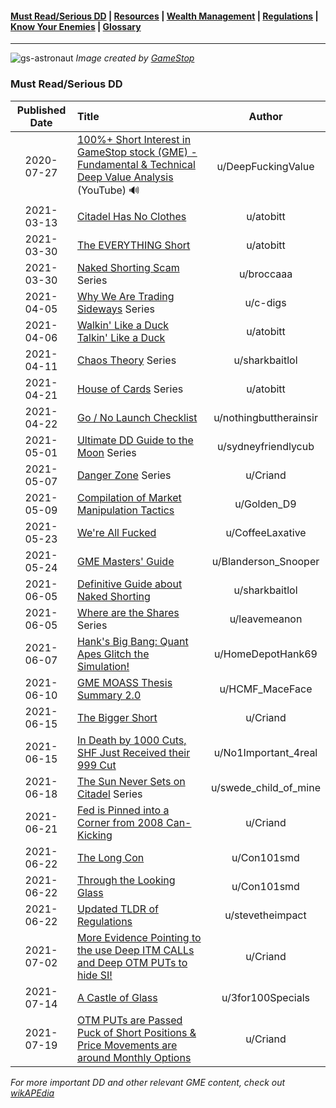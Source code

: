 #### [Must Read/Serious DD](index.md) | [Resources](resources.md) | [Wealth Management](wealth-management.md) | [Regulations](regulations.md) |  [Know Your Enemies](know-your-enemies.md) | [Glossary](glossary.md) 


---

![gs-astronaut](https://user-images.githubusercontent.com/82035192/127741245-c5e788dd-11c0-4311-8c43-56ae5d9399b5.jpeg)
_Image created by [GameStop](https://twitter.com/GameStop)_

### Must Read/Serious DD

|Published Date|Title|Author|
|:-:|:-|:-:|
|2020-07-27| <a href="https://www.youtube.com/watch?v=GZTr1-Gp74U&t=1s" target="_blank">100%+ Short Interest in GameStop stock (GME) - Fundamental & Technical Deep Value Analysis </a> (YouTube) 🔊|u/DeepFuckingValue|
|2021-03-13|<a href="https://www.reddit.com/r/GME/comments/m4c0p4/citadel_has_no_clothes/" target="_blank">Citadel Has No Clothes</a>|u/atobitt|
|2021-03-30|<a href="https://www.reddit.com/r/GME/comments/mgucv2/the_everything_short/" target="_blank">The EVERYTHING Short</a>|u/atobitt|
|2021-03-30|<a href="https://github.com/verymeticulous/wikAPEdia/tree/main/01-Must-Read/The-Naked-Shorting-Scam-by-broccaaa" target="_blank">Naked Shorting Scam</a> Series|u/broccaaa|
|2021-04-05|<a href="https://github.com/verymeticulous/wikAPEdia/tree/main/01-Must-Read/Why-We-Are-Still-Trading-Sideways-by-c-digs" target="_blank">Why We Are Trading Sideways</a> Series|u/c-digs|
|2021-04-06|<a href="https://github.com/verymeticulous/wikAPEdia/tree/main/01-Must-Read/Walking-Like-a-Duck-Talking-Like-a-Duck-by-atobitt" target="_blank">Walkin' Like a Duck Talkin' Like a Duck</a>|u/atobitt|
|2021-04-11|<a href="https://github.com/verymeticulous/wikAPEdia/tree/main/01-Must-Read/Chaos-Theory-by-sharkbaitlol" target="_blank">Chaos Theory</a> Series|u/sharkbaitlol|
|2021-04-21|<a href="https://github.com/verymeticulous/wikAPEdia/tree/main/01-Must-Read/House-of-Cards-by-atobitt" target="_blank">House of Cards</a> Series|u/atobitt|
|2021-04-22|<a href="https://www.reddit.com/r/Superstonk/comments/nhh0f1/update_go_nogo_for_launch_the_checklist_keeping/" target="_blank">Go / No Launch Checklist</a>|u/nothingbuttherainsir|
|2021-05-01|<a href="https://github.com/verymeticulous/wikAPEdia/tree/main/DD/The-Ultimate-DD-Guide-to-the-Moon-by-sydneyfriendlycub" target="_blank">Ultimate DD Guide to the Moon</a> Series|u/sydneyfriendlycub|
|2021-05-07|<a href="https://github.com/verymeticulous/wikAPEdia/tree/main/01-Must-Read/Danger-Zone-by-Criand" target="_blank">Danger Zone</a> Series|u/Criand|
|2021-05-09|<a href="https://www.reddit.com/r/Superstonk/comments/n8mizw/here_is_a_complete_compilation_documenting_the/" target="_blank">Compilation of Market Manipulation Tactics</a>|u/Golden_D9|
|2021-05-23|<a href="https://www.reddit.com/r/Superstonk/comments/nj1guf/were_all_fucked/" target="_blank">We're All Fucked</a>|u/CoffeeLaxative|
|2021-05-24|<a href="https://www.reddit.com/r/Superstonk/comments/njwv6n/the_gme_masters_guide_a_dd_campaign_for_apes/" target="_blank">GME Masters' Guide</a>|u/Blanderson_Snooper|
|2021-06-05|<a href="https://www.reddit.com/r/Superstonk/comments/nt0ojl/everything_superstonk_knows_about_naked_shorting/" target="_blank">Definitive Guide about Naked Shorting</a>|u/sharkbaitlol|
|2021-06-05|<a href="https://github.com/verymeticulous/wikAPEdia/tree/main/01-Must-Read/Where-Are-the-Shares-by-leavemeanon" target="_blank">Where are the Shares</a> Series|u/leavemeanon|
|2021-06-07|<a href="https://www.reddit.com/r/Superstonk/comments/nu9qq9/hanks_big_bang_quant_apes_glitch_the_simulation/" target="_blank">Hank's Big Bang: Quant Apes Glitch the Simulation!</a>|u/HomeDepotHank69|
|2021-06-10|<a href="https://www.reddit.com/r/Superstonk/comments/nwqaj0/gme_moass_thesis_summary_20_summarization_of_the/" target="_blank">GME MOASS Thesis Summary 2.0</a>|u/HCMF_MaceFace|
|2021-06-15|<a href="https://www.reddit.com/r/Superstonk/comments/o0scoy/the_bigger_short_how_2008_is_repeating_at_a_much/" target="_blank">The Bigger Short</a>|u/Criand|
|2021-06-15|<a href="https://www.reddit.com/r/Superstonk/comments/o0mn0y/in_death_by_1000_cuts_shf_just_received_their_999/" target="_blank">In Death by 1000 Cuts, SHF Just Received their 999 Cut</a>|u/No1Important_4real|
|2021-06-18|<a href="https://github.com/verymeticulous/wikAPEdia/tree/main/01-Must-Read/Sun-Never-Sets-on-Citadel-by-swede-child-of-mine" target="_blank">The Sun Never Sets on Citadel</a> Series|u/swede_child_of_mine|
|2021-06-21|<a href="https://www.reddit.com/r/Superstonk/comments/o4rfnu/the_fed_is_pinned_into_a_corner_from_the_2008/" target="_blank">Fed is Pinned into a Corner from 2008 Can-Kicking</a>|u/Criand|
|2021-06-22|<a href="https://github.com/verymeticulous/wikAPEdia/blob/main/01-Must-Read/2021-06-22-The-Long-Con.md" target="_blank">The Long Con</a>|u/Con101smd|
|2021-06-22|<a href="https://github.com/verymeticulous/wikAPEdia/blob/main/01-Must-Read/2021-06-22-Through-the-Looking-Glass.md" target="_blank">Through the Looking Glass</a>|u/Con101smd|
|2021-06-22|<a href="https://www.reddit.com/r/Superstonk/comments/o5mhie/tldr_regulations_edition_updated_20210622_to/" target="_blank">Updated TLDR of Regulations</a>|u/stevetheimpact|
|2021-07-02|<a href="https://www.reddit.com/r/Superstonk/comments/oc4f79/well_there_it_is_more_mathevidence_pointing_to/" target="_blank">More Evidence Pointing to the use Deep ITM CALLs and Deep OTM PUTs to hide SI!</a>|u/Criand|
|2021-07-14|<a href="https://www.reddit.com/r/Superstonk/comments/ok2e0b/a_castle_of_glass_game_on_anon/" target="_blank">A Castle of Glass</a>|u/3for100Specials|
|2021-07-19|<a href="https://www.reddit.com/r/DDintoGME/comments/on9fnx/otm_puts_are_the_passed_puck_of_short_positions/" target="_blank">OTM PUTs are Passed Puck of Short Positions & Price Movements are around Monthly Options</a>|u/Criand|

*For more important DD and other relevant GME content, check out <a href="https://github.com/verymeticulous/wikAPEdia/tree/main/01-Must-Read" target="_blank">wikAPEdia</a>*
